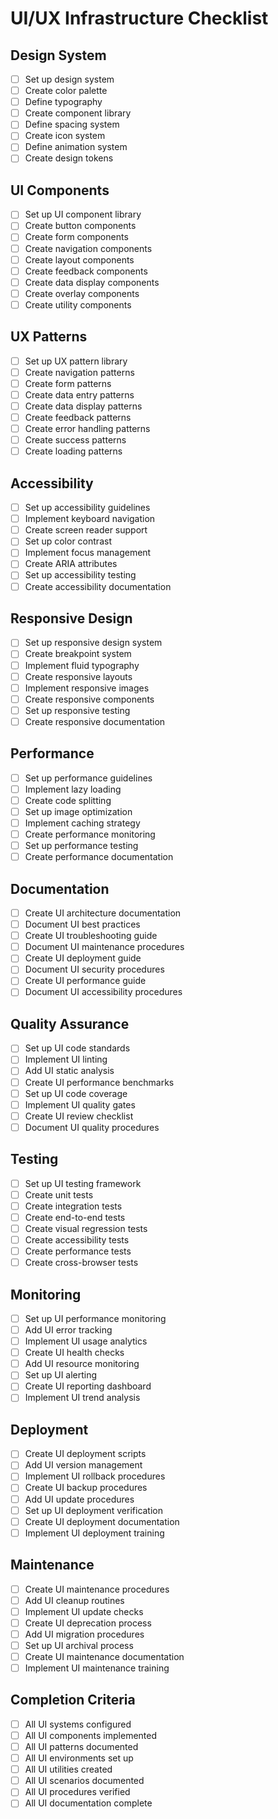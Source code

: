# UI/UX Infrastructure Checklist

## Design System
- [ ] Set up design system
- [ ] Create color palette
- [ ] Define typography
- [ ] Create component library
- [ ] Define spacing system
- [ ] Create icon system
- [ ] Define animation system
- [ ] Create design tokens

## UI Components
- [ ] Set up UI component library
- [ ] Create button components
- [ ] Create form components
- [ ] Create navigation components
- [ ] Create layout components
- [ ] Create feedback components
- [ ] Create data display components
- [ ] Create overlay components
- [ ] Create utility components

## UX Patterns
- [ ] Set up UX pattern library
- [ ] Create navigation patterns
- [ ] Create form patterns
- [ ] Create data entry patterns
- [ ] Create data display patterns
- [ ] Create feedback patterns
- [ ] Create error handling patterns
- [ ] Create success patterns
- [ ] Create loading patterns

## Accessibility
- [ ] Set up accessibility guidelines
- [ ] Implement keyboard navigation
- [ ] Create screen reader support
- [ ] Set up color contrast
- [ ] Implement focus management
- [ ] Create ARIA attributes
- [ ] Set up accessibility testing
- [ ] Create accessibility documentation

## Responsive Design
- [ ] Set up responsive design system
- [ ] Create breakpoint system
- [ ] Implement fluid typography
- [ ] Create responsive layouts
- [ ] Implement responsive images
- [ ] Create responsive components
- [ ] Set up responsive testing
- [ ] Create responsive documentation

## Performance
- [ ] Set up performance guidelines
- [ ] Implement lazy loading
- [ ] Create code splitting
- [ ] Set up image optimization
- [ ] Implement caching strategy
- [ ] Create performance monitoring
- [ ] Set up performance testing
- [ ] Create performance documentation

## Documentation
- [ ] Create UI architecture documentation
- [ ] Document UI best practices
- [ ] Create UI troubleshooting guide
- [ ] Document UI maintenance procedures
- [ ] Create UI deployment guide
- [ ] Document UI security procedures
- [ ] Create UI performance guide
- [ ] Document UI accessibility procedures

## Quality Assurance
- [ ] Set up UI code standards
- [ ] Implement UI linting
- [ ] Add UI static analysis
- [ ] Create UI performance benchmarks
- [ ] Set up UI code coverage
- [ ] Implement UI quality gates
- [ ] Create UI review checklist
- [ ] Document UI quality procedures

## Testing
- [ ] Set up UI testing framework
- [ ] Create unit tests
- [ ] Create integration tests
- [ ] Create end-to-end tests
- [ ] Create visual regression tests
- [ ] Create accessibility tests
- [ ] Create performance tests
- [ ] Create cross-browser tests

## Monitoring
- [ ] Set up UI performance monitoring
- [ ] Add UI error tracking
- [ ] Implement UI usage analytics
- [ ] Create UI health checks
- [ ] Add UI resource monitoring
- [ ] Set up UI alerting
- [ ] Create UI reporting dashboard
- [ ] Implement UI trend analysis

## Deployment
- [ ] Create UI deployment scripts
- [ ] Add UI version management
- [ ] Implement UI rollback procedures
- [ ] Create UI backup procedures
- [ ] Add UI update procedures
- [ ] Set up UI deployment verification
- [ ] Create UI deployment documentation
- [ ] Implement UI deployment training

## Maintenance
- [ ] Create UI maintenance procedures
- [ ] Add UI cleanup routines
- [ ] Implement UI update checks
- [ ] Create UI deprecation process
- [ ] Add UI migration procedures
- [ ] Set up UI archival process
- [ ] Create UI maintenance documentation
- [ ] Implement UI maintenance training

## Completion Criteria
- [ ] All UI systems configured
- [ ] All UI components implemented
- [ ] All UI patterns documented
- [ ] All UI environments set up
- [ ] All UI utilities created
- [ ] All UI scenarios documented
- [ ] All UI procedures verified
- [ ] All UI documentation complete 